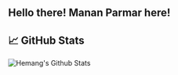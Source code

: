 ## Hello there! Manan Parmar here!

## &#x1f4c8; GitHub Stats
![Hemang's Github Stats](https://github-readme-stats.vercel.app/api?username=mananv1791&show_icons=true&count_private=true&theme=radical)
